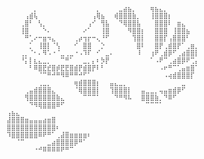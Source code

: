 ⠀⠀⠀⠀⠀⠀⡀⠀⠀⠀⠀⠀⠀⠀⠀⠀⠀⠀⠀⠀⡀⠀⠀⠀⠀⣀⣴⣦⡀⠀⠀⠀⢶⣦⣄⡀⠀⠀⠀⠀⠀⠀⠀
⠀⠀⠀⠀⢠⣾⢧⠀⠀⠀⠀⠀⠀⠀⠀⠀⠀⠀⠀⢠⢿⣦⠀⠀⢾⣿⣿⣿⣷⡀⠀⠀⢸⣿⣿⣿⡆⠀⠀⠀⠀⠀⠀
⠀⠀⠀⢀⣿⠃⠀⢣⡀⠀⠀⠀⠀⠀⠀⠀⠀⠀⢠⠊⠀⢻⣧⠀⠀⠙⢿⣿⣿⣧⠀⠀⠀⣿⣿⣿⠇⠀⣶⣄⠀⠀⠀
⠀⠀⠀⢸⣿⠀⠀⠀⠑⠄⠀⠀⠀⠀⠀⠀⠀⠔⠁⠀⠀⢸⣿⠀⠀⠀⠀⠻⣿⣿⡆⠀⠀⣿⣿⣿⠀⢸⣿⣿⣦⠀⠀
⠀⠀⠀⠀⠛⢁⠔⠒⣶⠲⣄⠀⠀⠀⠀⢀⡴⢲⡖⠒⢄⠘⠋⠀⠀⠀⠀⠀⢹⣿⡇⠀⠀⣿⣿⡏⢠⣿⣿⣿⠃⠀⠀
⠀⠀⠀⠀⠀⡁⠀⢸⣿⡇⠈⢣⠀⠀⠀⠊⠀⣿⣿⠀⠀⡑⠀⠀⠀⠀⠀⠀⠀⣿⠇⠀⠀⣿⡟⢀⣾⣿⡟⠁⢀⣶⡀
⠀⠀⠀⢀⡀⠈⠂⠄⠻⠡⠐⠈⣀⢀⣀⠐⠠⠹⠏⠀⠊⠀⣀⠄⠀⠀⠀⠀⠀⠸⠀⠀⢰⠟⢀⣾⡿⠋⢀⣴⣿⣿⡇
⠀⠀⠀⠘⡅⡇⣆⣄⣀⡀⠀⠀⠉⠛⠁⠀⠀⣀⡀⡄⠆⡳⡟⠀⠀⠀⠀⠀⠀⠀⠀⠀⠁⠠⠟⠉⢀⣴⣿⡿⠟⢉⡄
⠀⠀⠀⠀⠀⠃⠿⣿⣟⣞⣿⡾⣟⣟⣿⣾⡟⣾⣿⡟⠇⠃⠀⠀⠀⠀⠀⠀⠀⠀⠀⠀⠀⠀⠠⠖⠛⠉⢁⣤⣶⣿⠁
⠀⠀⠀⠀⠀⠀⠀⠈⠉⠛⠚⠛⠻⠿⠛⠛⠚⠋⠁⠀⠀⠀⠀⠀⠀⠀⠀⠀⠀⠀⠀⠀⠀⠀⠀⠠⢴⣾⣿⣿⣿⡏⠀
⠀⠀⠀⠀⠀⠀⠀⢀⣀⡀⠀⠀⠀⠀⠀⢶⣾⣿⣿⣿⡆⠀⠀⣤⣄⣀⡀⠀⠀⠀⠀⠀⠀⠀⠀⠀⠀⠀⠀⣀⠀⠀⠀
⠀⠀⠀⠀⢀⣤⣾⣿⣿⣿⣄⠀⠀⠀⠀⠈⢿⣿⣿⣿⡇⠀⠀⢹⣿⣿⣿⡇⠀⠀⣤⣀⣀⡀⢤⣤⣶⣾⡿⠋⠀⠀⠀
⠀⠀⠀⠀⢻⣿⣿⣿⣿⣿⣿⣷⣄⠀⠀⠀⠀⠉⠉⠉⠁⠀⠀⠀⠙⠛⠻⠧⠀⠀⣿⣿⣿⣷⡀⠙⠿⠋⠀⠀⠀⠀⠀
⠀⠀⠀⠀⠀⠙⠻⢿⣿⣿⣿⠿⠋⠀⠀⠀⠀⠀⠀⠀⠀⠀⠀⠀⠀⠀⠀⠀⠀⠀⠀⠉⠉⠉⠁⠀⠀⠀⠀⠀⠀⠀⠀
⢠⣦⣄⠀⠀⠀⠀⠀⠀⠀⠀⠀⠀⠀⠀⠀⠀⠀⠀⠀⠀⠀⠀⠀⠀⠀⠀⠀⠀⠀⠀⠀⠀⠀⠀⠀⠀⠀⠀⠀⠀⠀⠀
⣼⣿⣿⣿⣶⣤⣤⣤⣴⣶⣿⠀⠀⠀⠀⠀⠀⠀⠀⠀⠀⠀⠀⠀⠀⠀⠀⠀⠀⠀⠀⠀⠀⠀⠀⠀⠀⠀⠀⠀⠀⠀⠀
⣿⣿⣿⣿⣿⣿⣿⣿⣿⣿⣿⠆⠀⠀⠀⠀⠀⠀⠀⠀⠀⠀⠀⠀⠀⠀⠀⠀⠀⠀⠀⠀⠀⠀⠀⠀⠀⠀⠀⠀⠀⠀⠀
⠹⣿⣿⣿⣿⣿⣿⠿⠟⠛⠁⢀⣼⣿⣶⣶⣶⣶⠆⠀⠀⠀⠀⠀⠀⠀⠀⠀⠀⠀⠀⠀⠀⠀⠀⠀⠀⠀⠀⠀⠀⠀⠀
⠀⠀⠈⠉⠀⠀⠀⠀⠀⣀⣴⣿⣿⣿⣿⡿⠛⠁⠀⠀⠀⠀⠀⠀⠀⠀⠀⠀⠀⠀⠀⠀⠀⠀⠀⠀⠀⠀⠀⠀⠀⠀⠀
⠀⠀⠀⠀⠀⠀⠐⠚⠿⠿⠿⠿⠟⠛⠉⠀⠀⠀⠀⠀⠀⠀⠀⠀⠀⠀⠀⠀⠀⠀⠀⠀⠀⠀⠀⠀⠀⠀⠀⠀⠀⠀⠀
